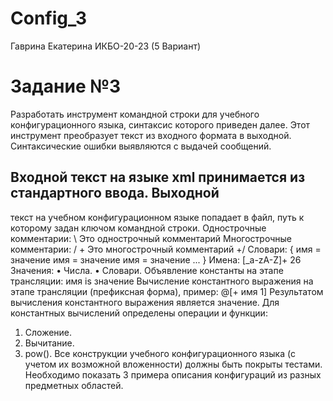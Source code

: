 # Config_3
Гаврина Екатерина ИКБО-20-23 (5 Вариант)
# Задание №3
  Разработать инструмент командной строки для учебного конфигурационного
языка, синтаксис которого приведен далее. Этот инструмент преобразует текст из
входного формата в выходной. Синтаксические ошибки выявляются с выдачей
сообщений.
## Входной текст на языке xml принимается из стандартного ввода. Выходной
текст на учебном конфигурационном языке попадает в файл, путь к которому
задан ключом командной строки.
  Однострочные комментарии:
  \ Это однострочный комментарий
  Многострочные комментарии:
  / +
  Это многострочный комментарий
  +/
  Словари:
  {
   имя = значение
   имя = значение
   имя = значение
   ...
  }
  Имена:
  [_a-zA-Z]+
  26
  Значения:
  • Числа.
  • Словари.
  Объявление константы на этапе трансляции:
  имя is значение
  Вычисление константного выражения на этапе трансляции (префиксная
  форма), пример:
  @[+ имя 1]
  Результатом вычисления константного выражения является значение.
  Для константных вычислений определены операции и функции:
  1. Сложение.
  2. Вычитание.
  3. pow().
  Все конструкции учебного конфигурационного языка (с учетом их
возможной вложенности) должны быть покрыты тестами. Необходимо показать 3
примера описания конфигураций из разных предметных областей.
